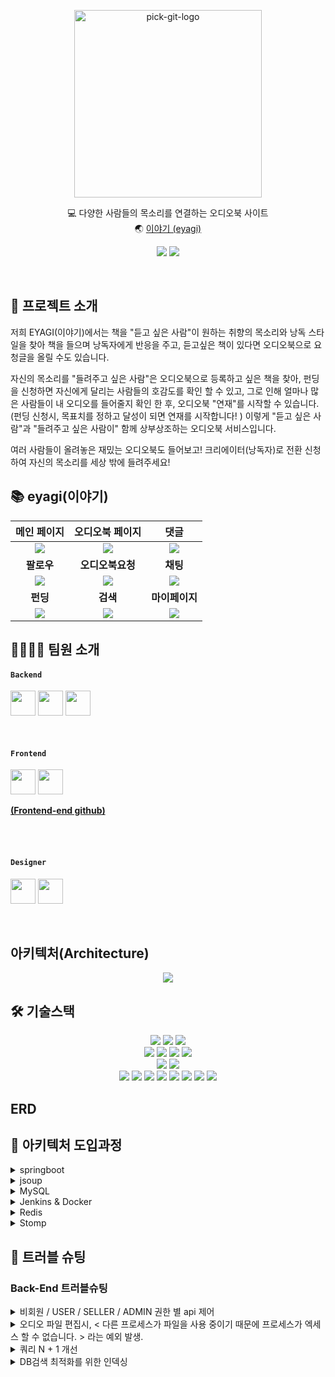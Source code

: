 <p align="center">
<img src="https://user-images.githubusercontent.com/61370487/171013112-796a9d06-6b91-4012-9af7-ee9ccfb20eaf.png" alt="pick-git-logo" width="300" height="300">
</p>
<div align="center">
  
💻 다양한 사람들의 목소리를 연결하는 오디오북 사이트</br>
🌏 [이야기 (eyagi)](https://www.eyagibook.shop/)

</div>
<div align="center">
  
<a href="https://balanced-desk-3a4.notion.site/EYAGI-06e6113484324fe8ba37ec83e5e70b8d"><img src="https://img.shields.io/badge/Notion-%23000000.svg?style=for-the-badge&logo=notion&logoColor=white&link=https://balanced-desk-3a4.notion.site/EYAGI-06e6113484324fe8ba37ec83e5e70b8d/"/></a>
<a href="https://www.instagram.com/_eyagi_"><img src="https://img.shields.io/badge/Instagram-%23E4405F.svg?style=for-the-badge&logo=Instagram&logoColor=white&link=https://www.instagram.com/_eyagi_/"/></a>

  
</div>
<br/>

## 🙌 프로젝트 소개
 저희 EYAGI(이야기)에서는
책을 "듣고 싶은 사람"이 원하는 취향의 목소리와 낭독 스타일을 찾아 책을 들으며 낭독자에게 반응을 주고, 듣고싶은 책이 있다면 오디오북으로 요청글을 올릴 수도 있습니다.

자신의 목소리를 "들려주고 싶은 사람"은 오디오북으로 등록하고 싶은 책을 찾아, 펀딩을 신청하면 자신에게 달리는 사람들의 호감도를 확인 할 수 있고, 그로 인해 얼마나 많은 사람들이 내 오디오를 들어줄지 확인 한 후, 오디오북 "연재"를 시작할 수 있습니다. (펀딩 신청시, 목표치를 정하고 달성이 되면 연재를 시작합니다! )
이렇게 "듣고 싶은 사람"과 "들려주고 싶은 사람이" 함께 상부상조하는 오디오북 서비스입니다.

여러 사람들이 올려놓은 재밌는 오디오북도 들어보고!
크리에이터(낭독자)로 전환 신청하여 자신의 목소리를 세상 밖에 들려주세요!

## :books: eyagi(이야기)
|메인 페이지|오디오북 페이지|댓글|
|:-:|:-:|:-:|
|<img src=https://user-images.githubusercontent.com/61370487/171026913-adb69bee-9171-4b12-b273-8f1a5fe828f3.gif>|<img src=https://user-images.githubusercontent.com/61370487/171030696-98bbaa9e-347b-4633-956c-77462db17670.gif>|<img src=https://user-images.githubusercontent.com/61370487/171026534-71d090f4-0d17-465b-aa59-c2384232e88c.gif>|
|<b>팔로우</b>|<b>오디오북요청</b>|<b>채팅</b>|
|<img src=https://user-images.githubusercontent.com/61370487/171026610-b4584b86-0174-4c28-ae57-b25fe1f561f8.gif>|<img src=https://user-images.githubusercontent.com/61370487/171030045-42a40812-b807-4b52-ab75-199d88a075eb.gif>|<img src=https://user-images.githubusercontent.com/61370487/171029947-8c62bbd1-fe94-41f6-9714-0a08e9e63151.gif>|
|<b>펀딩</b>|<b>검색</b>|<b>마이페이지</b>|
|<img src=https://user-images.githubusercontent.com/61370487/171026925-7215b3f8-7369-4f58-a4f6-bd57493b21ed.gif>|<img src=https://user-images.githubusercontent.com/61370487/171030108-3e4bc940-20ff-497a-9484-e920b958cef9.gif>|<img src=https://user-images.githubusercontent.com/61370487/171030132-8b300843-90f0-4e72-8271-933c75026aff.gif>|

## 👨‍💻👩‍💻 팀원 소개
#### `Backend`
<a href="https://github.com/EunheaSong" target="_blank"><img height="40"  src="https://img.shields.io/static/v1?label=Spring&message=송은혜 &color=08CE5D&style=for-the-badge&>"/></a>
<a href="https://github.com/akrwkdrrr99" target="_blank"><img height="40"  src="https://img.shields.io/static/v1?label=Spring&message=김승균 &color=08CE5D&style=for-the-badge&>"/></a>
<a href="https://github.com/yunju2" target="_blank"><img height="40"  src="https://img.shields.io/static/v1?label=Spring&message=권윤주 &color=08CE5D&style=for-the-badge&>"/></a>


<br>

#### `Frontend`
<a href="https://github.com/JIEUN24" target="_blank"><img height="40"  src="https://img.shields.io/static/v1?label=React&message=최지은 &color=61dafb&style=for-the-badge&>"/></a>
<a href="https://github.com/hyopp" target="_blank"><img height="40"  src="https://img.shields.io/static/v1?label=React&message=권효빈 &color=61dafb&style=for-the-badge&>"/></a>
 
 **[(Frontend-end github)](https://github.com/Team-EYAGI/Front)** 

  <br />
 <br />

#### `Designer`
<a href="https://www.behance.net/lia_works" target="_blank"><img height="40"  src="https://img.shields.io/static/v1?label=Design&message=이아영 &color=F55C54&style=for-the-badge&>"/></a>
<a href="https://seo-jyun-0731.tistory.com/ 
https://blog.naver.com/seojyun0731" target="_blank"><img height="40"  src="https://img.shields.io/static/v1?label=Design&message=서지윤 &color=F55C54&style=for-the-badge&>"/></a>

<br>


## 아키텍처(Architecture)
<p align="center">
<img src="https://user-images.githubusercontent.com/61370487/171578575-f5fdb814-1d71-434f-9879-cc9004432ef7.png">
</p>

## 🛠 기술스택
<p align="center">
<!-- spring -->
<img src="https://img.shields.io/badge/Spring-6DB33F?style=for-the-badge&logo=Spring&logoColor=white">
<img src="https://img.shields.io/badge/spring data jpa-F28D1A?style=for-the-badge&logo=springdatajpa&logoColor=white">
<img src="https://img.shields.io/badge/spring security-6DB33F?style=for-the-badge&logo=springsecurity&logoColor=white">
<br>
<!-- java mysql gradle -->
<img src="https://img.shields.io/badge/gradle-02303A?style=for-the-badge&logo=gradle&logoColor=white">
<img src="https://img.shields.io/badge/JAVA-007396?style=for-the-badge&logo=java&logoColor=white">
<img src="https://img.shields.io/badge/Jsoup-981E32?style=for-the-badge&logo=java&logoColor=white">
<img src="https://img.shields.io/badge/mysql-4479A1?style=for-the-badge&logo=mysql&logoColor=white">
<br>
<!-- aws -->
<img src="https://img.shields.io/badge/aws ec2-07C160?style=for-the-badge&logo=amazoneaws&logoColor=white">
<img src="https://img.shields.io/badge/amazons3-569A31?style=for-the-badge&logo=amazons3&logoColor=white">
<br>
<!-- git -->
<img src="https://img.shields.io/badge/github-181717?style=for-the-badge&logo=github&logoColor=white">
<img src="https://img.shields.io/badge/git-F05032?style=for-the-badge&logo=git&logoColor=white">
<img src="https://img.shields.io/badge/github actions-2088FF?style=for-the-badge&logo=github actions&logoColor=white">
<!-- redis -->
<img src="https://img.shields.io/badge/redis-DC382D?style=for-the-badge&logo=redis&logoColor=white">
<img src="https://img.shields.io/badge/stomp-000000?style=for-the-badge&logo=stomp&logoColor=white">
<img src="https://img.shields.io/badge/SockJS-7D929E?style=for-the-badge&logo=sockJS&logoColor=white">
<!-- docker -->
<img src="https://img.shields.io/badge/docker-2496ED?style=for-the-badge&logo=docker&logoColor=white">
<!-- zenkins -->
<img src="https://img.shields.io/badge/jenkins-D24939?style=for-the-badge&logo=jenkins&logoColor=white">
  
<br>

## ERD

 ## :pushpin: 아키텍처 도입과정
  
 <details>
<summary>springboot</summary>
<div markdown="1">
  spring boot는 spring을 개발자들이 좀 더 편리하게 개발에 집중할 수 있도록 개선된 프레임워크입니다.
    
 기존 spring 같은 경우, 의존성을 추가해주려면 내가 사용하려는 것의 버전에 대한 정보까지 일일이 맞추어야하고 정말 긴 dependency를 작성해야했지만,
  boot에서는 자동으로 권장 버전을 체크해주기 때문에  starter 한 줄만으로 dependency를 설정할 수 있게 되었습니다.
    
톰캣도 내장이 되어 있어서 따로 설치할 필요 없이 사용이 가능하기 때문에 초기에 구축하는 시간을 단축시켜 주고, 매번 버전관리를 해야하는 수고도 덜어줍니다.
또한 내장 된 서블릿 컨테이너 덕분에 jar 파일 하나로 쉽게 배포 서버를 구축 할 수 있습니다.
  
  
  마지막으로 저희는 스프링 시큐리티를 이용해서 보안체계를 맞추려고 하였고, Boot에서는 이러한 프레임워크들의 요소를 쉽게 사용할 수 있기 때문에 기존의 spring이 아닌, spring Boot를 사용하였습니다.
  
boot를 사용하며 ORM이 가능한 JPA도 사용해서 SQL 사용을 보다 간편하게 하고자 하였습니다.

</div>
</details>

  <details>
<summary>jsoup</summary>
<div markdown="1">

 처음에는 크롤링을 해서 데이터를 구축해놓는 방식이 아닌, 도서 검색 api를 활용해서 도서 정보를 가져오는 방법을 생각하였습니다. 
 등록하고자 하는 오디오북을 검색하도록 하고 , 오디오북을 등록함과 동시에 검색한 도서의 정보를 DB에 저장 시키는 방법을 고민해보았지만 사용자 입장에서 여러 에로사항이 생길 것 같았습니다. 
    
  
  특히, 오디오를 듣고싶어하는 사용자가 유입되었을 때 서점처럼 눈에 보여지는 도서들이 없다면 , 특정 도서에 대해 오디오로 듣고싶다는 흥미를 유발 시키기 어렵다고 판단하였습니다.  
    
 또한, 데이터가 없는 상태라면 서비스를 처음 접하는 사용자들은 세상 수 많은 도서 중 원하는 특정 도서를 골라야만 하므로, 
  결국 과도한 많은 선택지를 주게 되는 것이라고 판단하였고, 그렇게 하기보단 일정 선택의 범위를 제공하여 선택의 역설에 대한 상황을 없애고자 하였습니다. 그래서 직접 웹크롤링을 통해서 인기가 있고 유명한 책들을 적당한 양의 도서들을 가져오기로 결정했습니다. 
    
  
 크롤링이라면 보통 python을 많이 이용하지만,  그래도 현재 사용하는 언어가 java이기 때문에  java를 가지고 크롤링을 해보고싶어서 HTML을 파싱해주는 JAVA 오픈 소스 라이브러리인 jsoup을 사용해서 웹 크롤링을 진행하였습니다.

</div>
</details>
  
<details>
<summary>MySQL</summary>
<div markdown="1">

 제작하려고 한 서비스에는 회원관리와 도서에 대한 데이터 관리가 필수이므로 , 데이터 중복이 없는 RDBMS를 사용하고자 하였고 
  jpa를 사용한 테이블간의 매핑을 이용하기위해서는 역시 RDBMS를 사용해야겠다 라고 판단하였습니다.
    
 여러 RDBMS가 있지만, 아무래도 보편적으로 많이 사용되는 MYSQL이 눈에 띄었고, MYSQL을 기반으로 만들어진 MariaDB 또한 고민이 되었습니다. 
  
  
 MariaDB가 MYSQL 이 점이 많다는 이야기를 많이 접했지만, 아직은 MySQL의 사용도가 더 높아, 상대적으로 좀 더 많은 레퍼런스가 존재하기 때문에 MySQL을 사용해보고자 하였고 ,
    
MariaDB가 MySQL에서 파생되었기 때문에 근본이 되는 MySQL을 먼저 사용해본다면 MariaDB 역시 어렵지 않게 학습 할 수 있을 것 같다고 판단하여 MYSQL을 채택하였습니다. 
    
오디오파일이나 이미지파일 같은 경우는 AWS S3에 업로드해주었습니다.
    

</div>
</details>
    
<details>
<summary>Jenkins & Docker</summary>
<div markdown="1">

 CI tool 의 다양한 선택지 중 저희가 고려했던 조건들은 
+ 적은 비용
+ AWS EC2에 배포가능
+ Git 과의 연동
+ 비교적 낮은 러닝 커버
    
    이 었습니다.
 찾아보았던 것들 중 유료인 것들은 전부 배재하고 , 100%오픈소스이기에 많은 플러그인까지 갖춘 **젠킨스,** 
  깃헙과 연동시 좋은 퍼포먼스를 보여주는 Travis CI, 작은 프로젝트에서 사용하기 좋다는 GitActions 셋 중 고민을 하였습니다. 
  
  
  그 중 비교적 러닝커버가 낮아보이는건 깃 액션이였습니다. github을 사용한다면 아무래도 규모가 크지 않는 프로젝트에서는 GitActions사용하는 것도 좋은 방법이라고 생각하나  현업에서 많이 사용한다는 젠킨스에 한번 도전해보고자 하였습니다. 처음 고려했던 조건 중 비교적 낮은 러닝커버가 있었지만, 젠킨스는 오픈소스이기 때문에 사용자도 많고, 그에 따라 레퍼런스도 많아서 한 번 해보자 라는 생각이 들어 도전해보았습니다.
    

    도커 사용 같은 경우는 , 도커는 파일들을 모두 하나의 컨테이너에 담기 때문에 한 곳에 문제가 생겨도 서로 영향을 주지 않으며 도커만 있다면 손쉽게 관리 및 이동이 가능하여 보다 어떤 서버 환경에서도 유연한 관리가 가능하기 때문에 도커를 이용해서 Redis, 그리고 Jenkins 소프트웨어 패키지를 도커를 통해 이용해보고자 하였습니다.

</div>
</details>
    
  
  <details>
<summary>Redis</summary>
<div markdown="1">


 채팅의 경우 진행되면 한명에 최소 수십개, 이후 최대 수백개의 데이터가 요청되며 실시간으로 진행 될 경우 수없이 많은 mysql에 요청과 요구가 진행 될 것입니다. 
그렇게 된다면 많은 SQL문의 처리 요청으로 서버에서 동시에 진행 할 수 있는 처리 한계치를 넘어서게 되고 운영업체에서는 DB서버에 많은 메모리 증가, CPU증설을 해야 하는 상황이 발생할 수 있습니다.
    
  MySQL 서버의 성능 문제로 서버가 중단되면 서버교체 비용과 서비스가 중단되는 지점이 생기고 임계치를 넘어갈 때마다 매번 작업을 진행해야 할 것 입니다. 
 하지만 캐시에 저장하는 인메모리 구조의 레디스를 사용한다면 실시간 채팅에서 mySQL로의 지속적인 SQL문 생성을 막을 수 있을 것이라고 생각했습니다.
    
 Redis는 다음과 같은 특징을 지닙니다.
    
 + In-memory 데이터 저장소: 디스크에 데이터를 저장하는 다른 데이터베이스들(PostgreSQL, MongoDB 등)과 달리 데이터를 메모리에 위치시킴으로서 속도면에서 우위를 점함.
 + 유연한 데이터 구조: Key-Value 구조이외에도 다양한 데이터 구조를 지원함.
 + 단순성 및 사용 편의성
 + 복제 및 지속성
 + 높은 가용성 및 확장성(Scale-up, Scale-out)
 + 확장성: 오픈 소스인 만큼 공급업체 기술 종속적이지 않음 (Spring 지원)
    
    다음과 같은 장점들을 고려해 , 레디스를 사용하여 채팅을 개발하였습니다.

</div>
</details>
    

  <details>
<summary>Stomp</summary>
<div markdown="1">

   Stomp는 Simple Text Oriented Messaging Protocol의 약자로, Websocket 위에서 동작하는 텍스트 기반 메세징 프로토콜입니다.
 Publish-Subscribe 매커니즘을 제공하기 때문에 Broket을 통해서 다른 사용자에게 메세지를 보내거나 서버가 특정 작업을 수행하도록 메세지를
보낼 수 있습니다. 또한 Http와 마찬가지로 frame을 사용해 전송하는 프로토콜입니다.
  
   각 커넥션마다 websocketHandler를 구현하여 사용하기 보다 Controller Annotation이 적용된 객체를 이용해 조직적으로 관리할 수 있습니다.    
예를 들어 @MessageMapping을 이용하여 Controller객체에 라우팅 시킬 수 있습니다. 또한 Stomp의 URI경로인 Destiantion을 기반으로 Spring Security를 적용해 메세지를 보호할 수 있습니다. 즉 메세징 프로토콜과 메세징 형식을 개발할 필요가 없어집니다.
 ps) Frame은 명령과 추가적인 헤더, 바디로 구성이 됩니다. 이는 첫번째 라인에는 텍스트(Command)이고 이후 key:value형태로 헤더정보를 포함합니다.

</div>
</details>

  
## 🎨 트러블 슈팅
  ### Back-End 트러블슈팅
 <details>
<summary>비회원 / USER / SELLER / ADMIN 권한 별 api 제어</summary>
<div markdown="1">


사이트 특성상 회원별로 역할이 다르게 되어있습니다. 비회원 / 일반 회원 = USER / 오디오를 등록할 수 있는 = SELLER / 관리자 = ADMIN. 

역할이 다르기 때문에 수행할 수 있는 액션도 다르게 정해져 있습니다. 예를 들면 오디오를 등록한다거나 (user와 seller의 차이) 마이페이지에 들어간다거나 (비회원과 회원의 차이) . . 그렇기 때문에 비회원은 마이페이지를 들어갈 수 없고 관리자가 아닌 회원들은 관리자 페이지에 접속 할 수 없어야합니다. 하지만 혹시 몰라 테스트로 , 주소창에 관리자 페이지 url 를 입력했을 때, 페이지가 이동이 되는 현상이 발생했습니다. 제한을 두지 않았기에 당연한 현상이였습니다. 

<aside>
```
💡 올바르지 않은 권한에 대해 예외를 발생시킬때에는 어차피 입장부터 불가능한것이기 때문에 컨트롤러 단보다 더 앞쪽에서 처리해주는 것이 효율적이지 않을까?
```

</aside>

→  권한을 제어할 수 있는 어노테이션을 제작. HandlerInterceptor를 구현하여 해당 어노테이션을 적용시켜줌. 

→  제작한 어노테이션을 권한이 필요한 api에만 적용시켜준다.

- HandlerInterceptor 구현 작성 코드
    
    ```java
    public class AuthInterceptor implements HandlerInterceptor {
        
        private  final JwtDecoder jwtDecoder;
    
        @Override
        public boolean preHandle(HttpServletRequest request, HttpServletResponse response, Object handler)
                throws Exception {
            Auth Auth = null;
    
            // 현재 입력으로 들어온 메소드가 어노테이션이 붙어있는지 확인 후 그렇지 않으면 그냥 넘어감.
            if (!(handler instanceof HandlerMethod)) {
                return true;
            }
            //어노테이션이 포함되어 있는지 검사
            HandlerMethod hm = (HandlerMethod) handler;
            Auth = ((HandlerMethod) handler).getMethodAnnotation(Auth.class);
            // 제작한 어노테이션 없는 경우
            if (Auth == null) {
                return true;
            }
            //헤더에서 토큰을 꺼내옴. 
            final String header = request.getHeader("Authorization");
    
            final String HEADER_PREFIX = "Bearer ";
    
            String role =jwtDecoder.decodeUserRole( header.substring(
                    HEADER_PREFIX.length(),
                    header.length()
            ));
            /*
            비회원의 경우, 시큐리티에서 토큰 유무를 따기지 때문에 굳이 만들 필요 없음.
             user이면 예외 발생. => seller 혹은 admin만 가능. 
            제작한 어노테이션에 admin이라고 적혀있다면, 접속을 시도한 유저의 role도 admin 이여야함. 
             user와 admin권한 조건문으로 제한을 둠으로써 seller에 대한 처리가 자동으로 되었음.
             */
            if(role.equals("ROLE_USER")){
                throw new IllegalAccessException("권한이 없습니다.");
            }
            if(Auth.authority()==UserRole.ADMIN){
                if(!role.equals("ROLE_ADMIN")){
                    throw new IllegalAccessException("관리자 권한이 없습니다.");
                }
            }
            return true;
        }
    }
    ```
   </div>
</details>
  
 <details>
<summary>오디오 파일 편집시, < 다른 프로세스가 파일을 사용 중이기 때문에 프로세스가 엑세스 할 수 없습니다. > 라는 예외 발생.
</summary>
<div markdown="1">


사용자가 오디오북의 첫 파일을 업로드할 때 , 사용자가 올린 오디오 파일을 편집하여 1분 미리듣기를 제공하고 있습니다. 

이 과정이 오디오파일을 올림과 동시에 일어나게 됩니다. 동시에 로직이 진행되지만, 제가 생각한 로직의 순서는

1. 오디오 파일을 S3에 업로드 
2. 오디오파일을 받아서 1분 미리듣기로 편집 
    
    (저희는 MultpartFile로 파일을 받고 있지만, java 에서 오디오를 편집하려면 자료형이 File 이여야하므로 inputStream을 이용하여 받아온 MultpartFile을 읽어드려 File로 형변환 하는 과정을 거칩니다. 그리고 그 과정에서 로컬에 형변환 된 파일이 저장이됩니다. 그리고 그 파일을 가지고 1분 편집을 하게 됩니다. 즉, 형변환 되어 로컬에 저장이 되는 이 파일은 로직 수행이 끝나고 나면 자리만 차지하는 불필요한 파일이 됩니다.)
    
3. 1분 미리듣기 파일을 S3에 업로드 
4. 로컬에 남게된 불필요한 파일을 삭제. 

이렇게 였으나, 아무래도 파일을 편집을 하는 과정이 다른 로직보다 시간이 오래 걸려서 , 생각했던 것 처럼 순서대로 로직이 실행되지 않고 , 파일 편집이 채 끝나기도 전에 삭제시키는 로직이 실행이 되어 발생하는 문제였습니다.

<aside>
```
💡 로직들을 내가 원하는 순서대로 딱딱 떨어지게 실행 시킬 수는 없을까 ?
```

</aside>

순서대로 실행시킬 수 있는 것을 찾아보던 중 , 쓰레드 우선순위라는 것을 보았습니다. 그러나 우선순위를 지정한다고 해도 우선순위 앞에 있는 쓰레드가 작업이 다 끝나고 나면 다름 쓰레드가 실행이 되는 것이 아니라 , 서로 조금씩 주고받으며 실행이 되는 것이고 쓰레드 작업은 자바가 아닌, 운영체제에서 관리하는 것이기 때문에 백번을 시도했을 때 백번 모두 내가 원하는 결과가 나오지 않을 수 있다고 확인하였습니다.

쓰레드 슬립에 대한 이야기도 많았지만, 오디오 편집이 파일 크기마다 혹은, 주입되는 사용자에 따라 작업 시간이 달라질 수 있기때문에 그 방법은 적절하지 않다고 판단하였습니다.

그래서 저는

⇒ 오디오 파일 편집만을 진행해 줄 쓰레드를 생성.

→ 해당 쓰레드가 작업을 끝마칠때까지 메인 쓰레드가 기다릴 수 있도록 쓰레드 조인 메서드를 사용.

이렇게 해결하였습니다.
  
  </div>
</details>
  
<details>
<summary>쿼리 N + 1 개선</summary>
<div markdown="1">


RDBMS를 사용하고 있는 만큼, 장점을 살려 연관관계를 여럿 맺고 구현을 하였습니다. 

JPA가 등장함에 따라 자동화된 쿼리문들이 생겨나면서 어쩔 수 없이 발생하는 문제입니다. JPA의 경우에는 객체에 대해서 조회한다고 해도 다양한 연관관계들의 매핑에 의해서 관계가 맺어진 다른 객체가 함께 조회되는 경우에 N+1이 발생하게 됩니다.

(Fetch type은 default로 **~ToMany에서는 Lazy**, **~ToOne에서는 Eager**로 지정)

즉시로딩은 Jpql로 전달되는 과정에서 Jpql 후 Eager 감지로 인한 N쿼리가 추가로 발생하는 경우가 있기 때문에 사용해서는 안된다.

N + 1 을 제어하는 방법에는 크게 2가지 정도가 있습니다.

- fetch join 사용.
    1. 일단 즉시로딩에서는 우리가 커스텀할 수 있는 부분이 존재하지 않기 때문에 지연로딩 과정에서 우리는 바로 사용을 할 객체에 대해서는 join을 걸 수 있도록 조정해주어야 합니다. 그것이 fetch join입니다.
    2. join문에 fetch를 걸어주어 사용하는 fetch는 지연 로딩이 걸려있는 연관관계에 대해서 한번에 같이 즉시로딩해주는 구문입니다.
    
    예시로는 Jpql, QueryDsl두가지 방법으로 사용할 수 있습니다.
    
- @EntityGraph 사용.
    
    jpql에서 fetch join을 하게 된다면 하드코딩을 하게 된다는 단점이 있습니다. 이를 최소화하고싶다면 `@EntityGraph`
    를 사용하면 됩니다.
    
    Spring JPA 2.1부터 지원하기 시작한 annotation으로 엔티티의 연관된 관계를 로딩할때 성능을 높여주기 위해 나온 것입니다. 즉, 하나의 select query로 조회가 되도록 지원합니다.
    
- Jpql과 FetchJoin을 도입하여 개선한 코드
 ![image](https://user-images.githubusercontent.com/61370487/172021187-e1ede9bd-23fa-4ae7-a012-7ce9d821d88e.png)
 ![image](https://user-images.githubusercontent.com/61370487/172021262-83a1afaf-57f8-45f3-8a02-fa2de262ca59.png)   

    
- @EntityGraph 를 적용하여 개선해본 경우
 ![image](https://user-images.githubusercontent.com/61370487/172021276-adcdda31-f1f0-46ec-bbec-5323a235b7ac.png)

    

- 실행된 쿼리문 비교
    
    우 - 개선된 쿼리 / 좌 - 개선전 쿼리 .
    

    

|  | mapping | 요청수 | Min /ms | Max /ms | Average /ms | Error % | Throughput /sec |
| --- | --- | --- | --- | --- | --- | --- | --- |
| 개선 전 | /main/fund | 총 5000(500 1 10) | 529 | 46395 | 24047 | 0.04% | 19.6 |
| 개선 후 |  | 총 5000(500 1 10) | 27 | 5254 | 1772 | 0.00% | 257.1 |
| 개선 전 | /user/todayCreator | 총 5000(500 1 10) | 1149 | 41535 | 22249 | 0.00% | 21.2 |
| 개선 후 |  | 총 5000(500 1 10) | 14 | 4453 | 966 | 0.00% | 400.7 |
| 개선 전 | /fund/detail/1 | 총 5000(500 1 10) | 77 | 10822 | 4256 | 0.00% | 110.0 |
| 개선 후 |  | 총 5000(500 1 10) | 9 | 2871 | 747 | 0.00% | 534.6 |
  
  </div>
</details>
   
<details>
<summary>DB검색 최적화를 위한 인덱싱</summary>
<div markdown="1">

n+1을 개선하며 , 조금 더 나은 성능 향상을 위해서 인덱싱까지 시도해보기로 하였습니다.

어떠한 컬럼값으로 인덱싱을 하는 것이 가장 효율적일까를 고민하며 , 각 테이블들의 카디널리티 측정 테스트를 해보았고 해당 결과를 바탕으로 인덱싱을 적용하였습니다.
![image](https://user-images.githubusercontent.com/61370487/172021294-2d867d49-ea89-44c1-9d3c-629ba1461b5c.png)



인덱싱 적용

![image](https://user-images.githubusercontent.com/61370487/172021315-d29d320d-e83c-445b-a2d6-f71925389086.png)


그리고 jmeter를 사용하여 부하테스트를 진행하면서 n+1 과 인덱싱 작업 이후 성능 개선이 얼마나 되었는지 체크해보았습니다.

+개선 전

| mapping | 요청수 | Min /ms | Max /ms | Average /ms | Error % | Throughput /sec |
| --- | --- | --- | --- | --- | --- | --- |
| /main/fund | 총 5000(500 1 10) | 529 | 46395 | 24047 | 0.04% | 19.6 |
| /user/todayCreator | 총 5000(500 1 10) | 1149 | 41535 | 22249 | 0.00% | 21.2 |
| /fund/detail/1 | 총 5000(500 1 10) | 77 | 10822 | 4256 | 0.00% | 110.0 |

+n + 1 개선 후

| mapping | 요청수 | Min /ms | Max /ms | Average /ms | Error % | Throughput /sec |
| --- | --- | --- | --- | --- | --- | --- |
| /main/fund | 총 5000(500 1 10) | 27 | 5254 | 1772 | 0.00% | 257.1 |
| /user/todayCreator | 총 5000(500 1 10) | 14 | 4453 | 966 | 0.00% | 400.7 |
| /fund/detail/1 | 총 5000(500 1 10) | 9 | 2871 | 747 | 0.00% | 534.6 |

+인덱싱 작업 후

| mapping | 요청수 | Min /ms | Max /ms | Average /ms | Error % | Throughput /sec |
| --- | --- | --- | --- | --- | --- | --- |
| /main/fund | 총 5000(500 1 10) | 19 | 4937 | 1518 | 0.00% | 281.6 |
| /user/todayCreator | 총 5000(500 1 10) | 14 | 3826 | 881 | 0.00% | 525.5 |
| /fund/detail/1 | 총 5000(500 1 10) | 8 | 2164 | 575 | 0.00% | 831.7 |

<details>
<summary>Nginx를 통한 블루 그린 배포 인프라 설정</summary>
<div markdown="1">


nginx를 통해서 80, 443 요청을 Https 한 가지 경로로 라우팅 할 수 있도록 설정하였습니다. 리버스 프록시를 설정하는 proxy_pass로 경로 지정 및, cache 설정, 권한 등을 위한 세팅은 마쳤습니다. 재실행을 해보니 Console 창에 아래와 같은 문구를 확인하였습니다.
![image](https://user-images.githubusercontent.com/61370487/172021385-f4ef22c8-95ee-4da4-9db7-7ba1ebee6330.png)

```
Error during WebSocket handshake: Unexpected response code: 400
```

해당 내용을 확인해보니 웹소켓 연결시에 웹소켓 클라이언트에서 핸드쉐이크 응답을 받는 프로토콜 전환을 서버가 승인해 주는 부분에서 리버스 프록시 설정이 부족하다는 것을 확인 하였고, 이는 클라이언트에서 Upgrade 승인을 받지 못했다고 판단하여 nginx의 conf 파일에 아래 코드를 추가 해줌으로써 해결 하였습니다. 

```jsx
proxy_set_header Upgrade "$http_upgrade";
proxy_set_header Connection "upgrade";
```
![image](https://user-images.githubusercontent.com/61370487/172021425-4d1350b2-3561-4329-b47c-2f438f6c3c1f.png)
</div>
</details>


